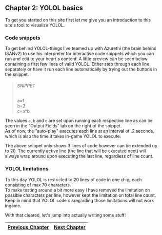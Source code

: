 ## Chapter 2: YOLOL basics

To get you started on this site first let me give you an introduction to this site's tool to visualize YOLOL.

### Code snippets
To get behind YOLOL-things I've teamed up with Azurethi (the brain behind ISANv2) to use his interpreter for interactive code snippets which you can run and edit to your heart's content!
A little preview can be seen below containing a first few lines of valid YOLOL. Either step through each line separately or have it run each line automatically by trying out the buttons in the snippet.

> ###### SNIPPET
> a=1<br>
> b=2<br>
> c=a*b

The values `a`, `b` and `c` are set upon running each respective line as can be seen in the "Output Fields" tab on the right of the snippet.<br>
As of now, the "auto-play" executes each line at an interval of .2 seconds, which is also the time it takes in-game YOLOL to execute.<br>

The above snippet only shows 3 lines of code however can be extended up to 20. The currently active line (the line that will be executed next) will always wrap around upon executing the last line, regardless of line count.

### YOLOL limitations
To this day YOLOL is restricted to 20 lines of code in one chip, each consisting of max 70 characters.<br>
To make testing around a bit more easy I have removed the limitation on possible characters per line, however kept the limitation on total line count.<br>
Keep in mind that YOLOL code disregarding those limitations will not work ingame.

With that cleared, let's jump into actually writing some stuff! 

|[Previous Chapter](c1.md)|[Next Chapter](c3.md)|
|:-:|:-:|
